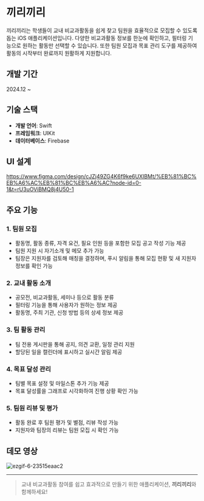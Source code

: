 # 끼리끼리

끼리끼리는 학생들이 교내 비교과활동을 쉽게 찾고 팀원을 효율적으로 모집할 수 있도록 돕는 iOS 애플리케이션입니다. 다양한 비교과활동 정보를 한눈에 확인하고, 필터링 기능으로 원하는 활동만 선택할 수 있습니다. 또한 팀원 모집과 목표 관리 도구를 제공하여 활동의 시작부터 완료까지 원활하게 지원합니다.

## 개발 기간
2024.12 ~

## 기술 스택
- **개발 언어**: Swift  
- **프레임워크**: UIKit  
- **데이터베이스**: Firebase

## UI 설계
https://www.figma.com/design/cJZj49ZG4K6f9ke6UXIBMt/%EB%81%BC%EB%A6%AC%EB%81%BC%EB%A6%AC?node-id=0-1&t=rU3uOViBMQ8j4U50-1

## 주요 기능
### 1. 팀원 모집
- 활동명, 활동 종류, 자격 요건, 필요 인원 등을 포함한 모집 공고 작성 기능 제공  
- 팀원 지원 시 자기소개 및 메모 추가 가능  
- 팀장은 지원자를 검토해 매칭을 결정하며, 푸시 알림을 통해 모집 현황 및 새 지원자 정보를 확인 가능  

### 2. 교내 활동 소개
- 공모전, 비교과활동, 세미나 등으로 활동 분류  
- 필터링 기능을 통해 사용자가 원하는 정보 제공  
- 활동명, 주최 기관, 신청 방법 등의 상세 정보 제공  

### 3. 팀 활동 관리
- 팀 전용 게시판을 통해 공지, 의견 교환, 일정 관리 지원  
- 할당된 일을 캘린더에 표시하고 실시간 알림 제공  

### 4. 목표 달성 관리
- 팀별 목표 설정 및 마일스톤 추가 기능 제공  
- 목표 달성률을 그래프로 시각화하여 진행 상황 확인 가능  

### 5. 팀원 리뷰 및 평가
- 활동 완료 후 팀원 평가 및 별점, 리뷰 작성 가능  
- 지원자와 팀장의 리뷰는 팀원 모집 시 확인 가능

## 데모 영상
![ezgif-6-23515eaac2](https://github.com/user-attachments/assets/4047c237-ec12-4755-a44d-2d155d34a789)


---
> 교내 비교과활동 참여를 쉽고 효과적으로 만들기 위한 애플리케이션, **끼리끼리**와 함께하세요!
